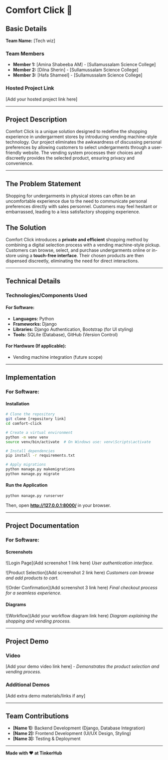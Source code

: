 # Comfort Click 🎯

## Basic Details
**Team Name:** [Tech wiz]

### Team Members
- **Member 1:** [Amina Shabeeba AM] - [Sullamussalam Science College]
- **Member 2:** [Dilna Sherin] - [Sullamussalam Science College]
- **Member 3:** [Hafa Shameel] - [Sullamussalam Science College]

### Hosted Project Link
[Add your hosted project link here]

---

## Project Description
Comfort Click is a unique solution designed to redefine the shopping experience in undergarment stores by introducing vending machine-style technology. Our project eliminates the awkwardness of discussing personal preferences by allowing customers to select undergarments through a user-friendly website. The vending system processes their choices and discreetly provides the selected product, ensuring privacy and convenience.

---

## The Problem Statement
Shopping for undergarments in physical stores can often be an uncomfortable experience due to the need to communicate personal preferences directly with sales personnel. Customers may feel hesitant or embarrassed, leading to a less satisfactory shopping experience.

## The Solution
Comfort Click introduces a **private and efficient** shopping method by combining a digital selection process with a vending machine-style pickup. Customers can browse, select, and purchase undergarments online or in-store using a **touch-free interface**. Their chosen products are then dispensed discreetly, eliminating the need for direct interactions.

---

## Technical Details
### Technologies/Components Used
#### **For Software:**
- **Languages:** Python
- **Frameworks:** Django
- **Libraries:** Django Authentication, Bootstrap (for UI styling)
- **Tools:** SQLite (Database), GitHub (Version Control)

#### **For Hardware (If applicable):**
- Vending machine integration (future scope)

---

## Implementation
### **For Software:**
#### **Installation**
```sh
# Clone the repository
git clone [repository link]
cd comfort-click

# Create a virtual environment
python -m venv venv
source venv/bin/activate  # On Windows use: venv\Scripts\activate

# Install dependencies
pip install -r requirements.txt

# Apply migrations
python manage.py makemigrations
python manage.py migrate
```

#### **Run the Application**
```sh
python manage.py runserver
```
Then, open **http://127.0.0.1:8000/** in your browser.

---

## Project Documentation
### **For Software:**
#### **Screenshots**

![Login Page](Add screenshot 1 link here) *User authentication interface.*

![Product Selection](Add screenshot 2 link here) *Customers can browse and add products to cart.*

![Order Confirmation](Add screenshot 3 link here) *Final checkout process for a seamless experience.*

#### **Diagrams**
![Workflow](Add your workflow diagram link here) *Diagram explaining the shopping and vending process.*

---

## Project Demo
### **Video**
[Add your demo video link here] - *Demonstrates the product selection and vending process.*

### **Additional Demos**
[Add extra demo materials/links if any]

---

## Team Contributions
- **[Name 1]:** Backend Development (Django, Database Integration)
- **[Name 2]:** Frontend Development (UI/UX Design, Styling)
- **[Name 3]:** Testing & Deployment

---

**Made with ❤️ at TinkerHub**

